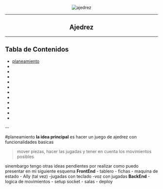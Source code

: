 <p align="center">
  <img src="https://encrypted-tbn0.gstatic.com/images?q=tbn:ANd9GcSvLRRgtalYxmQuCF6PuTVpULzgJ_Zq79-AMQ&usqp=CAU" alt="ajedrez">
</p>

------------
<h2 align="center">Ajedrez</h2>

------------

## Tabla de Contenidos


* [planeamiento](#planeamiento)
* 
* 
* 
*
*
*
*
*
*
*
*   
--











#planeamiento
**la idea principal**
es hacer un juego de ajedrez con funcionalidades basicas
> mover piezas, hacer las jugadas y tener en cuenta los movimientos posibles

sinembargo tengo otras ideas pendientes por realizar como puedo presentar en mi siguiente esquema
**FrontEnd**
        - tablero
        - fichas
        - maquina de estado
        - Ally (tal vez)
        -jugadas con teclado
        -voz con jugadas
**BackEnd**
        - logica de movimientos
        - setup socket
        - salas
        - deploy
